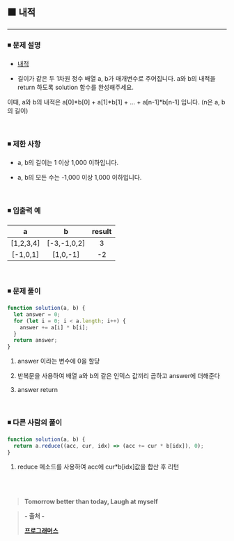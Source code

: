 ## ⬛ 내적

---

### ◾ 문제 설명

- [내적](https://programmers.co.kr/learn/courses/30/lessons/70128)

- 길이가 같은 두 1차원 정수 배열 a, b가 매개변수로 주어집니다.
  a와 b의 내적을 return 하도록 solution 함수를 완성해주세요.

이때, a와 b의 내적은 a[0]*b[0] + a[1]*b[1] + ... + a[n-1]\*b[n-1] 입니다. (n은 a, b의 길이)

<br>

### ◾ 제한 사항

- a, b의 길이는 1 이상 1,000 이하입니다.

- a, b의 모든 수는 -1,000 이상 1,000 이하입니다.

<br>

### ◾ 입출력 예

|     a     |      b      | result |
| :-------: | :---------: | :----: |
| [1,2,3,4] | [-3,-1,0,2] |   3    |
| [-1,0,1]  |  [1,0,-1]   |   -2   |

<br>

### ◾ 문제 풀이

```javascript
function solution(a, b) {
  let answer = 0;
  for (let i = 0; i < a.length; i++) {
    answer += a[i] * b[i];
  }
  return answer;
}
```

1. answer 이라는 변수에 0을 할당

2. 반복문을 사용하여 배열 a와 b의 같은 인덱스 값끼리 곱하고 answer에 더해준다

3. answer return

<br>

### ◾ 다른 사람의 풀이

```javascript
function solution(a, b) {
  return a.reduce((acc, cur, idx) => (acc += cur * b[idx]), 0);
}
```

1. reduce 메소드를 사용하여 acc에 cur\*b[idx]값을 합산 후 리턴

<br><br>

> **Tomorrow better than today, Laugh at myself**

> **- 출처 -**
>
> **[프로그래머스](https://programmers.co.kr/learn/challenges)**
